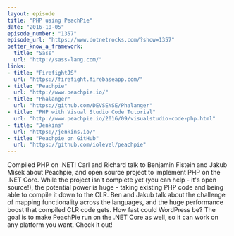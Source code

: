 ```yaml
---
layout: episode
title: "PHP using PeachPie"
date: "2016-10-05"
episode_number: "1357"
episode_url: "https://www.dotnetrocks.com/?show=1357"
better_know_a_framework:
  title: "Sass"
  url: "http://sass-lang.com/"
links:
- title: "FirefightJS"
  url: "https://firefight.firebaseapp.com/"
- title: "Peachpie"
  url: "http://www.peachpie.io/"
- title: "Phalanger"
  url: "https://github.com/DEVSENSE/Phalanger"
- title: "PHP with Visual Studio Code Tutorial"
  url: "http://www.peachpie.io/2016/09/visualstudio-code-php.html"
- title: "Jenkins"
  url: "https://jenkins.io/"
- title: "Peachpie on GitHub"
  url: "https://github.com/iolevel/peachpie"
---
```


Compiled PHP on .NET! Carl and Richard talk to Benjamin Fistein and Jakub Míšek about Peachpie, and open source project to implement PHP on the .NET Core. While the project isn't complete yet (you can help - it's open source!), the potential power is huge - taking existing PHP code and being able to compile it down to the CLR. Ben and Jakub talk about the challenge of mapping functionality across the languages, and the huge performance boost that compiled CLR code gets. How fast could WordPress be? The goal is to make PeachPie run on the .NET Core as well, so it can work on any platform you want. Check it out!
